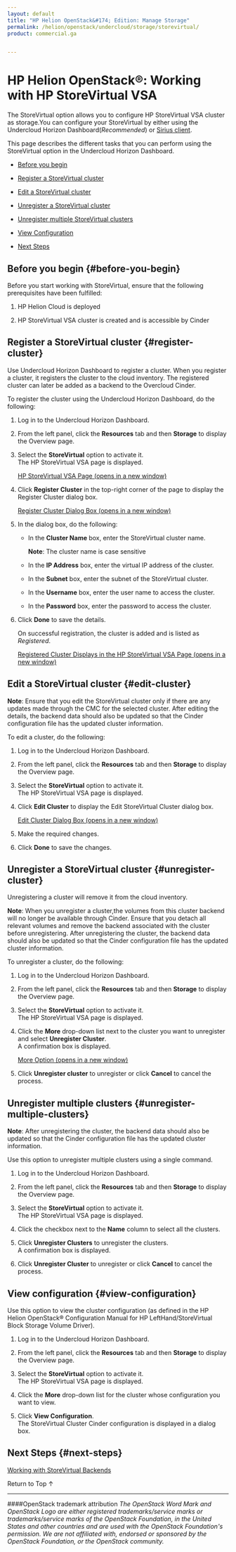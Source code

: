 ```yaml
---
layout: default
title: "HP Helion OpenStack&#174; Edition: Manage Storage"
permalink: /helion/openstack/undercloud/storage/storevirtual/
product: commercial.ga


---
```

<!--PUBLISHED-->


<script>

function PageRefresh {
onLoad="window.refresh"
}

PageRefresh();

</script>

<!---
<p style="font-size: small;"> <a href="/helion/openstack/install-beta/kvm/">&#9664; PREV</a> | <a href="/helion/openstack/install-beta-overview/">&#9650; UP</a> | <a href="/helion/openstack/install-beta/esx/">NEXT &#9654;</a> </p>-->


# HP Helion OpenStack&#174;: Working with HP StoreVirtual VSA 

The StoreVirtual option allows you to configure HP StoreVirtual VSA cluster as storage.You can configure your StoreVirtual by either using the Undercloud Horizon Dashboard(*Recommended*) or [Sirius client](/helion/openstack/sirius/cli/workflow/). 

This page describes the different tasks that you can perform using the StoreVirtual option in the Undercloud Horizon Dashboard.


* [Before you begin](#before-you-begin)

* [Register a StoreVirtual cluster](#register-cluster)

* [Edit a StoreVirtual cluster](#edit-cluster)
	
* [Unregister a StoreVirtual cluster](#unregister-cluster) 
    
* [Unregister multiple StoreVirtual clusters](#unregister-multiple-clusters) 

* [View Configuration](#view-configuration)

* [Next Steps](#next-steps)


<!---Configuration of HP StoreServ/3PAR as Cinder back end using Sirius service involves the following steps:-->


## Before you begin {#before-you-begin}

Before you start working with StoreVirtual, ensure that the following prerequisites have been fulfilled:

1. HP Helion Cloud is deployed

2. HP StoreVirtual VSA cluster is created and is accessible by Cinder


## Register a StoreVirtual cluster {#register-cluster}
	
Use Undercloud Horizon Dashboard to register a cluster. When you register a cluster, it registers the cluster to the cloud inventory. The registered cluster can later be added as a backend to the Overcloud Cinder.

<!---You can register a cluster by either using the Undercloud Horizon Dashboard or Sirius client. (Refer [User manual for Sirius client](/helion/openstack/sirius-cli/)).-->

To register the cluster using the Undercloud Horizon Dashboard, do the following:

1. Log in to the Undercloud Horizon Dashboard.

2. From the left panel, click the **Resources** tab and then **Storage** to display the Overview page.

3. Select the **StoreVirtual** option to activate it.<br> The HP StoreVirtual  VSA page is displayed.</br>

	<a href="javascript:window.open('/content/documentation/media/undercloud-storevirtual-register.png','_blank','toolbar=no,menubar=no,resizable=yes,scrollbars=yes')">HP StoreVirtual VSA Page (opens in a new window)</a>

4. Click **Register Cluster** in the top-right corner of the page to display the Register Cluster dialog box.

	<a href="javascript:window.open('/content/documentation/media/undercloud-storevirtual-register-page.png','_blank','toolbar=no,menubar=no,resizable=yes,scrollbars=yes')">Register Cluster Dialog Box (opens in a new window)</a>

5. In the dialog box, do the following:

    * In the **Cluster Name** box, enter the StoreVirtual cluster name.

		**Note**: The cluster name is case sensitive
   
    * In the **IP Address** box, enter the virtual IP address of the cluster.
   
    * In the **Subnet** box, enter the subnet of the StoreVirtual cluster.
   
    * In the **Username** box, enter the user name to access the cluster.
   
    * In the **Password** box, enter the password to access the cluster.
   
 	 <!--- * In the **Port** box, enter the port number for the SSH access or select the default value. The Port by default is *16022*.-->
6. Click **Done** to save the details. 

    On successful registration, the cluster is added and is listed as *Registered*.

	<a href="javascript:window.open('/content/documentation/media/undercloud-storevirtual-registered-cluster.png','_blank','toolbar=no,menubar=no,resizable=yes,scrollbars=yes')">Registered Cluster Displays in the HP StoreVirtual VSA Page (opens in a new window)</a>


## Edit a StoreVirtual cluster {#edit-cluster}

**Note**: Ensure that you edit the StoreVirtual cluster only if there are any updates made through the CMC for the selected cluster. After editing the details, the backend data should also be updated so that the Cinder configuration file has the updated cluster information.

To edit a cluster, do the following:

1. Log in to the Undercloud Horizon Dashboard.

2. From the left panel, click the **Resources** tab and then **Storage** to display the Overview page.

3. Select the **StoreVirtual** option to activate it.<br> The HP StoreVirtual  VSA page is displayed.</br>

4. Click **Edit Cluster** to display the Edit StoreVirtual Cluster dialog box.
 
 	<a href="javascript:window.open('/content/documentation/media/undercloud-storevirtual-edit-cluster.png','_blank','toolbar=no,menubar=no,resizable=yes,scrollbars=yes')">Edit Cluster Dialog Box (opens in a new window)</a>

5. Make the required changes.

6. Click **Done** to save the changes.   


## Unregister a StoreVirtual cluster {#unregister-cluster}

Unregistering a cluster will remove it from the cloud inventory.

**Note**: When you unregister a cluster,the volumes from this cluster backend will no longer be available through Cinder. Ensure that you detach all relevant volumes and remove the backend associated with the cluster before unregistering. After unregistering the cluster, the backend data should also be updated so that the Cinder configuration file has the updated cluster information. 


To unregister a cluster, do the following:

1. Log in to the Undercloud Horizon Dashboard.

2. From the left panel, click the **Resources** tab and then **Storage** to display the Overview page.

3. Select the **StoreVirtual** option to activate it.<br> The HP StoreVirtual  VSA page is displayed.</br>

4. Click the **More** drop-down list next to the cluster you want to unregister and select **Unregister Cluster**.<br> A confirmation box is displayed.</br>

	<a href="javascript:window.open('/content/documentation/media/undercloud-storevirtual-more-options.png','_blank','toolbar=no,menubar=no,resizable=yes,scrollbars=yes')">More Option (opens in a new window)</a>

5. Click **Unregister cluster** to unregister or click **Cancel** to cancel the process. 


## Unregister multiple clusters {#unregister-multiple-clusters}

**Note**: After unregistering the cluster, the backend data should also be updated so that the Cinder configuration file has the updated cluster information.

Use this option to unregister multiple clusters using a single command.

1. Log in to the Undercloud Horizon Dashboard.

2. From the left panel, click the **Resources** tab and then **Storage** to display the Overview page.

3. Select the **StoreVirtual** option to activate it.<br> The HP StoreVirtual VSA page is displayed.</br>

4. Click the checkbox next to the **Name** column to select all the clusters. 

5. Click **Unregister Clusters** to unregister the clusters.<br>A confirmation box is displayed.</br>

5. Click **Unregister Cluster** to unregister or click **Cancel** to cancel the process. 

 
## View configuration {#view-configuration}

Use this option to view the cluster configuration (as defined in the HP Helion OpenStack&#174; Configuration Manual for HP LeftHand/StoreVirtual Block Storage Volume Driver).

1. Log in to the Undercloud Horizon Dashboard.

2. From the left panel, click the **Resources** tab and then **Storage** to display the Overview page.

3. Select the **StoreVirtual** option to activate it.<br> The HP StoreVirtual VSA page is displayed.</br>

4. Click the **More** drop-down list for the cluster whose configuration you want to view.

5. Click **View Configuration**.<br> The StoreVirtual Cluster Cinder configuration is displayed in a dialog box.</br> 


## Next Steps {#next-steps}

[Working with StoreVirtual Backends](/helion/openstack/undercloud/oc/config/storevirtual/)

<a href="#top" style="padding:14px 0px 14px 0px; text-decoration: none;"> Return to Top &#8593; </a>


----
####OpenStack trademark attribution
*The OpenStack Word Mark and OpenStack Logo are either registered trademarks/service marks or trademarks/service marks of the OpenStack Foundation, in the United States and other countries and are used with the OpenStack Foundation's permission. We are not affiliated with, endorsed or sponsored by the OpenStack Foundation, or the OpenStack community.*
